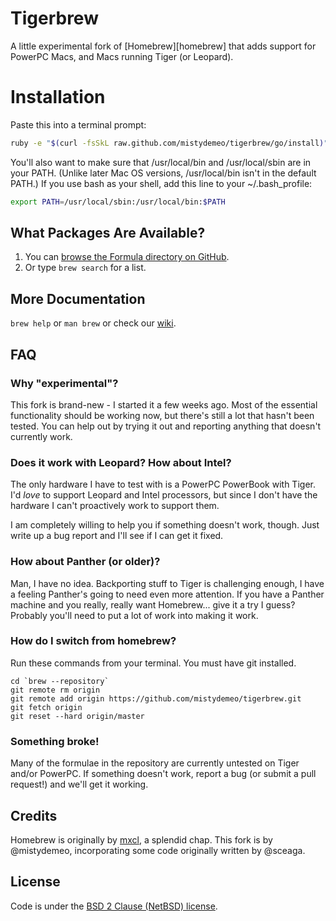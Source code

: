 Tigerbrew
=========

A little experimental fork of [Homebrew][homebrew] that adds support for PowerPC Macs, and Macs running Tiger (or Leopard).

Installation
============

Paste this into a terminal prompt:

```sh
ruby -e "$(curl -fsSkL raw.github.com/mistydemeo/tigerbrew/go/install)"
```

You'll also want to make sure that /usr/local/bin and /usr/local/sbin are in your PATH. (Unlike later Mac OS versions, /usr/local/bin isn't in the default PATH.) If you use bash as your shell, add this line to your ~/.bash_profile:

```sh
export PATH=/usr/local/sbin:/usr/local/bin:$PATH
```

What Packages Are Available?
----------------------------
1. You can [browse the Formula directory on GitHub][formula].
2. Or type `brew search` for a list.

More Documentation
------------------
`brew help` or `man brew` or check our [wiki][].

FAQ
---

### Why "experimental"?

This fork is brand-new - I started it a few weeks ago. Most of the essential functionality should be working now, but there's still a lot that hasn't been tested. You can help out by trying it out and reporting anything that doesn't currently work.

### Does it work with Leopard? How about Intel?

The only hardware I have to test with is a PowerPC PowerBook with Tiger. I'd *love* to support Leopard and Intel processors, but since I don't have the hardware I can't proactively work to support them.

I am completely willing to help you if something doesn't work, though. Just write up a bug report and I'll see if I can get it fixed.

### How about Panther (or older)?

Man, I have no idea. Backporting stuff to Tiger is challenging enough, I have a feeling Panther's going to need even more attention. If you have a Panther machine and you really, really want Homebrew... give it a try I guess? Probably you'll need to put a lot of work into making it work.

### How do I switch from homebrew?

Run these commands from your terminal. You must have git installed.

```
cd `brew --repository`
git remote rm origin
git remote add origin https://github.com/mistydemeo/tigerbrew.git
git fetch origin
git reset --hard origin/master
```

### Something broke!

Many of the formulae in the repository are currently untested on Tiger and/or PowerPC. If something doesn't work, report a bug (or submit a pull request!) and we'll get it working.

Credits
-------

Homebrew is originally by [mxcl][mxcl], a splendid chap. This fork is by @mistydemeo, incorporating some code originally written by @sceaga.

License
-------
Code is under the [BSD 2 Clause (NetBSD) license][license].

[home]:http://brew.sh
[wiki]:http://wiki.github.com/Homebrew/homebrew
[mxcl]:http://twitter.com/mxcl
[formula]:http://github.com/Homebrew/homebrew/tree/master/Library/Formula/
[braumeister]:http://braumeister.org
[license]:https://github.com/Homebrew/homebrew/tree/master/Library/Homebrew/LICENSE
